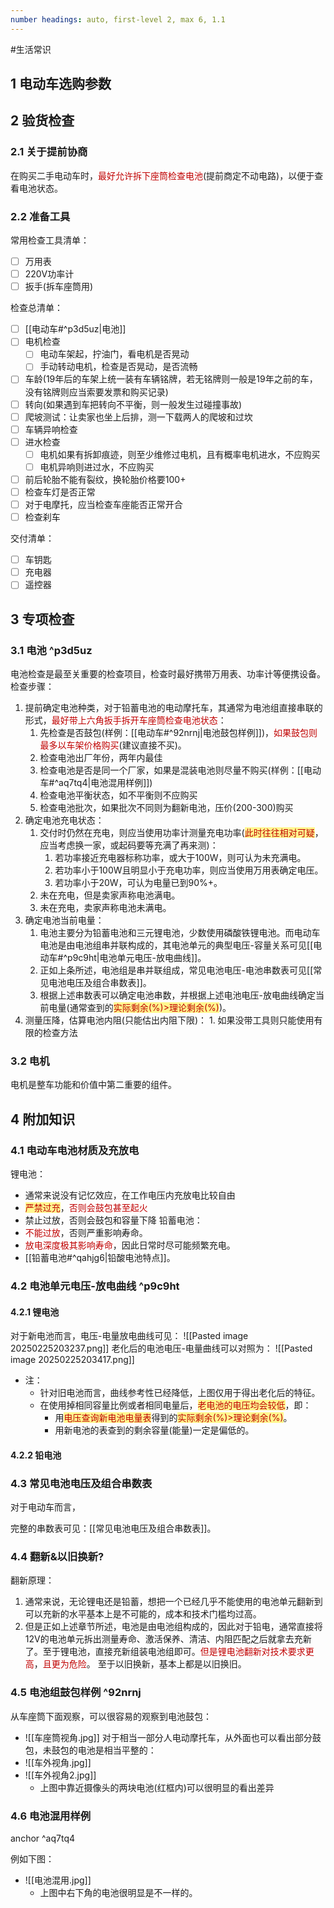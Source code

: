 ```yaml
---
number headings: auto, first-level 2, max 6, 1.1
---
```

#生活常识 

## 1 电动车选购参数




## 2 验货检查

### 2.1 关于提前协商

在购买二手电动车时，<font color="#c00000">最好允许拆下座筒检查电池</font>(提前商定不动电路)，以便于查看电池状态。

### 2.2 准备工具

常用检查工具清单：
- [ ] 万用表
- [ ] 220V功率计
- [ ] 扳手(拆车座筒用)

检查总清单：
- [ ] [[电动车#^p3d5uz|电池]]
- [ ] 电机检查
	- [ ] 电动车架起，拧油门，看电机是否晃动
	- [ ] 手动转动电机，检查是否晃动，是否流畅
- [ ] 车龄(19年后的车架上统一装有车辆铭牌，若无铭牌则一般是19年之前的车，没有铭牌则应当索要发票和购买记录)
- [ ] 转向(如果遇到车把转向不平衡，则一般发生过碰撞事故)
- [ ] 爬坡测试：让卖家也坐上后排，测一下载两人的爬坡和过坎
- [ ] 车辆异响检查
- [ ] 进水检查
	- [ ] 电机如果有拆卸痕迹，则至少维修过电机，且有概率电机进水，不应购买
	- [ ] 电机异响则进过水，不应购买
- [ ] 前后轮胎不能有裂纹，换轮胎价格要100+
- [ ] 检查车灯是否正常
- [ ] 对于电摩托，应当检查车座能否正常开合
- [ ] 检查刹车

交付清单：
- [ ] 车钥匙
- [ ] 充电器
- [ ] 遥控器

## 3 专项检查

### 3.1 电池 ^p3d5uz

电池检查是最至关重要的检查项目，检查时最好携带万用表、功率计等便携设备。
检查步骤：
1. 提前确定电池种类，对于铅蓄电池的电动摩托车，其通常为电池组直接串联的形式，<font color="#c00000">最好带上六角扳手拆开车座筒检查电池状态</font>：
	1. 先检查是否鼓包(样例：[[电动车#^92nrnj|电池鼓包样例]])，<font color="#c00000">如果鼓包则最多以车架价格购买</font>(建议直接不买)。
	2. 检查电池出厂年份，两年内最佳
	3. 检查电池是否是同一个厂家，如果是混装电池则尽量不购买(样例：[[电动车#^aq7tq4|电池混用样例]])
	4. 检查电池平衡状态，如不平衡则不应购买
	5. 检查电池批次，如果批次不同则为翻新电池，压价(200-300)购买
2. 确定电池充电状态：
	1. 交付时仍然在充电，则应当使用功率计测量充电功率(<span style="background:#fff88f"><font color="#c00000">此时往往相对可疑</font></span>，应当考虑换一家，或起码要等充满了再来测)：
		1. 若功率接近充电器标称功率，或大于100W，则可认为未充满电。
		2. 若功率小于100W且明显小于充电功率，则应当使用万用表确定电压。
		3. 若功率小于20W，可认为电量已到90%+。
	2. 未在充电，但是卖家声称电池满电。
	3. 未在充电，卖家声称电池未满电。
3. 确定电池当前电量：
	1. 电池主要分为铅蓄电池和三元锂电池，少数使用磷酸铁锂电池。而电动车电池是由电池组串并联构成的，其电池单元的典型电压-容量关系可见[[电动车#^p9c9ht|电池单元电压-放电曲线]]。
	2. 正如上条所述，电池组是串并联组成，常见电池电压-电池串数表可见[[常见电池电压及组合串数表]]。
	3. 根据上述串数表可以确定电池串数，并根据上述电池电压-放电曲线确定当前电量(通常查到的<span style="background:#fff88f"><font color="#c00000">实际剩余(%)>理论剩余(%)</font></span>)。
4. 测量压降，估算电池内阻(只能估出内阻下限)：
	1. 
如果没带工具则只能使用有限的检查方法

### 3.2 电机

电机是整车功能和价值中第二重要的组件。




## 4 附加知识

### 4.1 电动车电池材质及充放电

锂电池：
- 通常来说没有记忆效应，在工作电压内充放电比较自由
- <span style="background:#fff88f"><font color="#c00000">严禁过充</font></span>，<font color="#c00000">否则会鼓包甚至起火</font>
- 禁止过放，否则会鼓包和容量下降
铅蓄电池：
- <font color="#c00000">不能过放</font>，否则严重影响寿命。
- <font color="#c00000">放电深度极其影响寿命</font>，因此日常时尽可能频繁充电。
- [[铅蓄电池#^qahjg6|铅酸电池特点]]。

### 4.2 电池单元电压-放电曲线 ^p9c9ht

#### 4.2.1 锂电池

对于新电池而言，电压-电量放电曲线可见：
	![[Pasted image 20250225203237.png]]
老化后的电池电压-电量曲线可以对照为：
	![[Pasted image 20250225203417.png]]
- 注：
	- 针对旧电池而言，曲线参考性已经降低，上图仅用于得出老化后的特征。
	- 在使用掉相同容量比例或者相同电量后，<span style="background:#fff88f"><font color="#c00000">老电池的电压均会较低</font></span>，即：
		- 用<span style="background:#fff88f"><font color="#c00000">电压查询新电池电量表</font></span>得到的<span style="background:#fff88f"><font color="#c00000">实际剩余(%)>理论剩余(%)</font></span>。
		- 用新电池的表查到的剩余容量(能量)一定是偏低的。

#### 4.2.2 铅电池







### 4.3 常见电池电压及组合串数表

对于电动车而言，


完整的串数表可见：[[常见电池电压及组合串数表]]。

### 4.4 翻新&以旧换新?

翻新原理：
1. 通常来说，无论锂电还是铅蓄，想把一个已经几乎不能使用的电池单元翻新到可以充新的水平基本上是不可能的，成本和技术门槛均过高。
2. 但是正如上述章节所述，电池是由电池组构成的，因此对于铅电，通常直接将12V的电池单元拆出测量寿命、激活保养、清洁、内阻匹配之后就拿去充新了。至于锂电池，直接充新组装电池组即可。<font color="#c00000">但是锂电池翻新对技术要求更高</font>，<font color="#c00000">且更为危险</font>。
至于以旧换新，基本上都是以旧换旧。

### 4.5 电池组鼓包样例 ^92nrnj

从车座筒下面观察，可以很容易的观察到电池鼓包：
- ![[车座筒视角.jpg]]
对于相当一部分人电动摩托车，从外面也可以看出部分鼓包，未鼓包的电池是相当平整的：
- ![[车外视角.jpg]]
- ![[车外视角2.jpg]]
	- 上图中靠近摄像头的两块电池(红框内)可以很明显的看出差异

### 4.6 电池混用样例

anchor ^aq7tq4

例如下图：
- ![[电池混用.jpg]]
	- 上图中右下角的电池很明显是不一样的。
